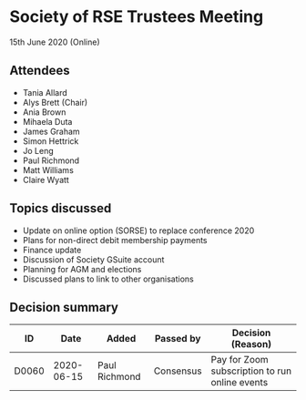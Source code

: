 # Society of RSE Trustees Meeting

15th June 2020 (Online)

## Attendees

   - Tania Allard
   - Alys Brett (Chair)
   - Ania Brown
   - Mihaela Duta
   - James Graham
   - Simon Hettrick
   - Jo Leng
   - Paul Richmond
   - Matt Williams
   - Claire Wyatt

## Topics discussed

   - Update on online option (SORSE) to replace conference 2020
   - Plans for non-direct debit membership payments
   - Finance update
   - Discussion of Society GSuite account
   - Planning for AGM and elections
   - Discussed plans to link to other organisations

## Decision summary

| ID  | Date       | Added       | Passed by | Decision (Reason)                                                                                                                                                                                                          |
|-----|------------|-------------|-----------|----------------------------------------------------------------------------------------------------------------------------------------------------------------------------------------------------------------------------|
| D0060 | 2020-06-15 | Paul Richmond   | Consensus | Pay for Zoom subscription to run online events |
